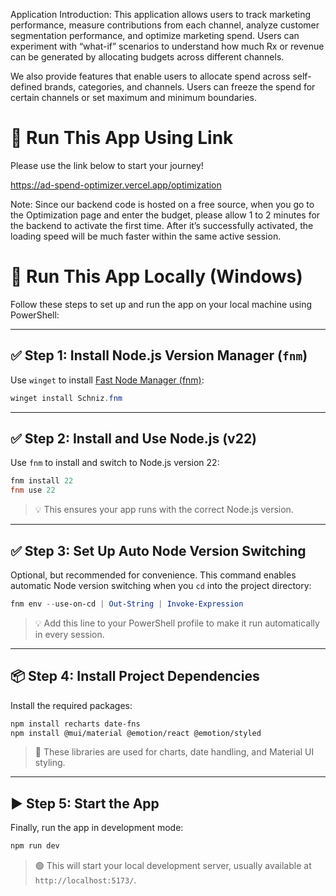 

Application Introduction:
This application allows users to track marketing performance, measure contributions from each channel, analyze customer segmentation performance, and optimize marketing spend. Users can experiment with “what-if” scenarios to understand how much Rx or revenue can be generated by allocating budgets across different channels.

We also provide features that enable users to allocate spend across self-defined brands, categories, and channels. Users can freeze the spend for certain channels or set maximum and minimum boundaries.

# 🚀 Run This App Using Link

Please use the link below to start your journey!

https://ad-spend-optimizer.vercel.app/optimization

Note: Since our backend code is hosted on a free source, when you go to the Optimization page and enter the budget, please allow 1 to 2 minutes for the backend to activate the first time. After it’s successfully activated, the loading speed will be much faster within the same active session.


# 🚀 Run This App Locally (Windows)

Follow these steps to set up and run the app on your local machine using PowerShell:

---

## ✅ Step 1: Install Node.js Version Manager (`fnm`)

Use `winget` to install [Fast Node Manager (fnm)](https://github.com/Schniz/fnm):

```powershell
winget install Schniz.fnm
```

---

## ✅ Step 2: Install and Use Node.js (v22)

Use `fnm` to install and switch to Node.js version 22:

```powershell
fnm install 22
fnm use 22
```

> 💡 This ensures your app runs with the correct Node.js version.

---

## ✅ Step 3: Set Up Auto Node Version Switching

Optional, but recommended for convenience. This command enables automatic Node version switching when you `cd` into the project directory:

```powershell
fnm env --use-on-cd | Out-String | Invoke-Expression
```

> 💡 Add this line to your PowerShell profile to make it run automatically in every session.

---

## 📦 Step 4: Install Project Dependencies

Install the required packages:

```bash
npm install recharts date-fns
npm install @mui/material @emotion/react @emotion/styled
```

> 🧱 These libraries are used for charts, date handling, and Material UI styling.

---

## ▶️ Step 5: Start the App

Finally, run the app in development mode:

```bash
npm run dev
```

> 🟢 This will start your local development server, usually available at `http://localhost:5173/`.
